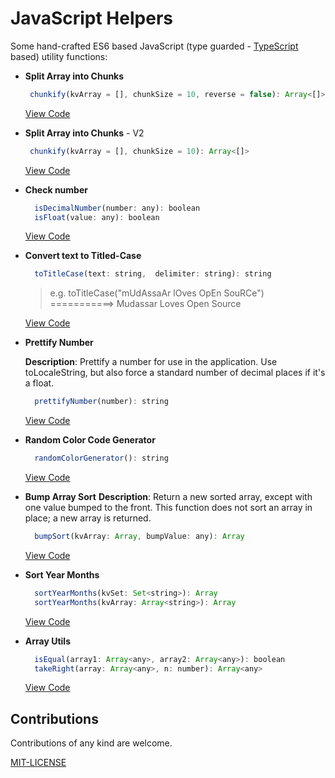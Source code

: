 # JavaScript Helpers

Some hand-crafted ES6 based JavaScript (type guarded - [TypeScript](https://github.com/mudssrali/typescript-cheatsheet) based) utility functions:

- **Split Array into Chunks**

   ```javascript
    chunkify(kvArray = [], chunkSize = 10, reverse = false): Array<[]>
   ```

  [View Code](./src/chunkify.js)

- **Split Array into Chunks** - V2

   ```javascript
    chunkify(kvArray = [], chunkSize = 10): Array<[]>
   ```

  [View Code](./src/chunkify2.js)

- **Check number**

  ```javascript
    isDecimalNumber(number: any): boolean
    isFloat(value: any): boolean
  ```

  [View Code](./src/typeTeller.js)

- **Convert text to Titled-Case**

  ```javascript
    toTitleCase(text: string,  delimiter: string): string
  ```

  > e.g. toTitleCase("mUdAssaAr lOves OpEn SouRCe") ===========> Mudassar Loves Open Source
  
  [View Code](./src/toTitleCase.js)

- **Prettify Number**
  
  **Description**: Prettify a number for use in the application. Use toLocaleString, but also force a standard number of decimal places if it's a float.

  ```javascript
    prettifyNumber(number): string
  ```

  [View Code](./src/prettifyNumber.js)

- **Random Color Code Generator**

  ```javascript
    randomColorGenerator(): string
  ```

  [View Code](./src/randomColorGenerator.js)

- **Bump Array Sort**
  **Description**: Return a new sorted array, except with one value bumped to the front. This function does not sort an array in place; a new array is returned.

  ```javascript
    bumpSort(kvArray: Array, bumpValue: any): Array
  ```

  [View Code](./src/bumpSort.js)

- **Sort Year Months**

  ```javascript
    sortYearMonths(kvSet: Set<string>): Array
    sortYearMonths(kvArray: Array<string>): Array
  ```

  [View Code](./src/arrayUtils.ts)

- **Array Utils**

  ```javascript
    isEqual(array1: Array<any>, array2: Array<any>): boolean
    takeRight(array: Array<any>, n: number): Array<any>
  ```

  [View Code](./src/arrayUtils.ts)

## Contributions

Contributions of any kind are welcome.

[MIT-LICENSE](./LICENSE)
